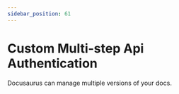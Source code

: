```yaml
---
sidebar_position: 61
---
```


# Custom Multi-step Api Authentication

Docusaurus can manage multiple versions of your docs.